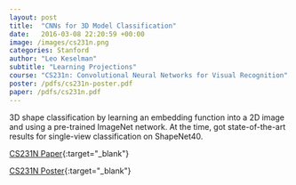 ```yaml
---
layout: post
title:  "CNNs for 3D Model Classification"
date:   2016-03-08 22:20:59 +00:00
image: /images/cs231n.png
categories: Stanford
author: "Leo Keselman"
subtitle: "Learning Projections"
course: "CS231n: Convolutional Neural Networks for Visual Recognition" 
poster: /pdfs/cs231n-poster.pdf
paper: /pdfs/cs231n.pdf
---
```


3D shape classification by learning an embedding function into a 2D image and using a pre-trained ImageNet network. At the time, got state-of-the-art results for single-view classification on ShapeNet40. 



[CS231N Paper](/pdfs/cs231n.pdf){:target="_blank"}

[CS231N Poster](/pdfs/cs231n-poster.pdf){:target="_blank"}